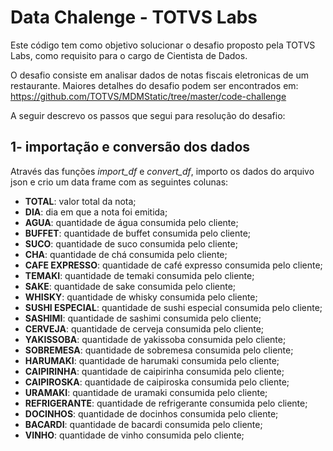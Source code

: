 # Data Chalenge - TOTVS Labs

Este código tem como objetivo solucionar o desafio proposto pela TOTVS Labs, como requisito  para o cargo de Cientista de Dados.

O desafio consiste em analisar dados de notas fiscais eletronicas de um restaurante. Maiores detalhes do desafio podem ser encontrados em:
https://github.com/TOTVS/MDMStatic/tree/master/code-challenge

A seguir descrevo os passos que segui para resolução do desafio:

## 1- importação e conversão dos dados

Através das funções  *import_df* e *convert_df*, importo os dados do arquivo json e crio um data frame com as seguintes colunas:
   
   * **TOTAL**: valor total da nota;
   * **DIA**: dia em que a nota foi emitida;
   * **AGUA**: quantidade de água consumida pelo cliente;
   * **BUFFET**: quantidade de buffet consumida pelo cliente;
   * **SUCO**: quantidade de suco consumida pelo cliente;
   * **CHA**: quantidade de chá consumida pelo cliente;
   * **CAFE EXPRESSO**: quantidade de café expresso consumida pelo cliente;
   * **TEMAKI**: quantidade de temaki consumida pelo cliente;
   * **SAKE**: quantidade de sake consumida pelo cliente;
   * **WHISKY**: quantidade de whisky consumida pelo cliente;
   * **SUSHI ESPECIAL**: quantidade de sushi especial consumida pelo cliente;
   * **SASHIMI**: quantidade de sashimi consumida pelo cliente;
   * **CERVEJA**: quantidade de cerveja consumida pelo cliente;
   * **YAKISSOBA**: quantidade de yakissoba consumida pelo cliente;
   * **SOBREMESA**: quantidade de sobremesa consumida pelo cliente;
   * **HARUMAKI**: quantidade de harumaki consumida pelo cliente;
   * **CAIPIRINHA**: quantidade de caipirinha consumida pelo cliente;
   * **CAIPIROSKA**: quantidade de caipiroska consumida pelo cliente;
   * **URAMAKI**: quantidade de uramaki consumida pelo cliente;
   * **REFRIGERANTE**: quantidade de refrigerante consumida pelo cliente;
   * **DOCINHOS**: quantidade de docinhos consumida pelo cliente;
   * **BACARDI**: quantidade de bacardi consumida pelo cliente;
   * **VINHO**: quantidade de vinho consumida pelo cliente;
